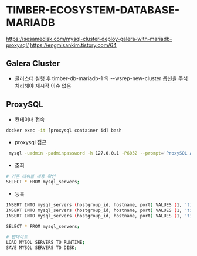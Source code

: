 # TIMBER-ECOSYSTEM-DATABASE-MARIADB
https://sesamedisk.com/mysql-cluster-deploy-galera-with-mariadb-proxysql/
https://engmisankim.tistory.com/64

## Galera Cluster
- 클러스터 실행 후 timber-db-mariadb-1 의 --wsrep-new-cluster 옵션을 주석처리해야 재시작 이슈 없음



## ProxySQL
- 컨테이너 접속
```Bash
docker exec -it [proxysql container id] bash
```

- proxysql 접근
```Bash
 mysql -uadmin -padminpassword -h 127.0.0.1 -P6032 --prompt='ProxySQL Admin> ' 
```

- 조회
```Bash
# 기존 테이블 내용 확인
SELECT * FROM mysql_servers; 
```

- 등록
```Bash
INSERT INTO mysql_servers (hostgroup_id, hostname, port) VALUES (1, 'timber-db-mariadb-1', 3306);
INSERT INTO mysql_servers (hostgroup_id, hostname, port) VALUES (1, 'timber-db-mariadb-2', 3306);
INSERT INTO mysql_servers (hostgroup_id, hostname, port) VALUES (1, 'timber-db-mariadb-3', 3306);

SELECT * FROM mysql_servers;

# 업데이트
LOAD MYSQL SERVERS TO RUNTIME;
SAVE MYSQL SERVERS TO DISK;
```
